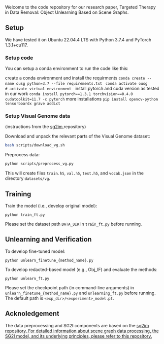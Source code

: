 

Welcome to the code repository for our research paper, Targeted Therapy in Data Removal: Object Unlearning Based on Scene Graphs.



## Setup

We have tested it on Ubuntu 22.04.4 LTS with Python 3.7.4 and PyTorch 1.3.1+cu117.

### Setup code
You can setup a conda environment to run the code like this:


create a conda environment and install the requirments
```conda create --name ousg python=3.7 --file requirements.txt ```
```conda activate ousg        # activate virtual environment ```
install pytorch and cuda version as tested in our work
```conda install pytorch==1.3.1 torchvision==0.4.0 cudatoolkit=11.7 -c pytorch```
more installations
```pip install opencv-python tensorboardx grave addict```


### Setup Visual Genome data
(instructions from the <a href="https://github.com/google/sg2im"> sg2im </a> repository)

Download and unpack the relevant parts of the Visual Genome dataset:

```bash
bash scripts/download_vg.sh
```


Preprocess data:

```bash
python scripts/preprocess_vg.py
```

This will create files `train.h5`, `val.h5`, `test.h5`, and `vocab.json` in the directory `datasets/vg`.


## Training

Train the model (i.e., develop original model):
```
python train_ft.py
``` 


Please set the dataset path `DATA_DIR` in `train_ft.py` before running.


## Unlearning and Verification

To develop fine-tuned model:
```
python unlearn_finetune_{method_name}.py
``` 

To develop redacted-based model (e.g., Obj_IF) and evaluate the methods:
```
python unlearn_ft.py
``` 

Please set the checkpoint path (in command-line arguments) in `unlearn_finetune_{method_name}.py` and `unlearning_ft.py` before running. The default path is ```<exp_dir>/<experiment>_model.pt```.




## Acknoledgement

The data preprocessing and SG2I components are based on the <a href="https://github.com/he-dhamo/simsg"> sg2im repository. For detailed information about scene graph data processing, the SG2I model, and its underlying principles, please refer to this repository. 


